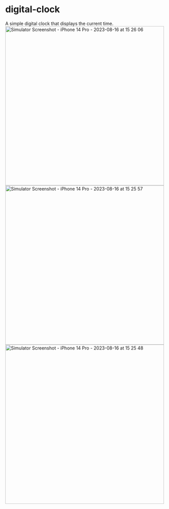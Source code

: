 # digital-clock
 A simple digital clock that displays the current time.
 <br/>
<img alt="Simulator Screenshot - iPhone 14 Pro - 2023-08-16 at 15 26 06" title="Simulator Screenshot - iPhone 14 Pro - 2023-08-16 at 15 26 06" src="https://github.com/tmenteshashvili/digital-clock/assets/64552231/5b5a66b4-bc2a-42ea-968f-42271c5759b7" width="500px"/>
<br/>
<img alt="Simulator Screenshot - iPhone 14 Pro - 2023-08-16 at 15 25 57" title="Simulator Screenshot - iPhone 14 Pro - 2023-08-16 at 15 25 57" src="https://github.com/tmenteshashvili/digital-clock/assets/64552231/f46466a5-df5e-45c5-bcb3-a492b96ff3a3" width="500px"/>
<br/>
<img alt="Simulator Screenshot - iPhone 14 Pro - 2023-08-16 at 15 25 48" title="Simulator Screenshot - iPhone 14 Pro - 2023-08-16 at 15 25 48" src="https://github.com/tmenteshashvili/digital-clock/assets/64552231/15c722ad-0a85-4b6f-b47a-045b9b303e87" width="500px"/>
